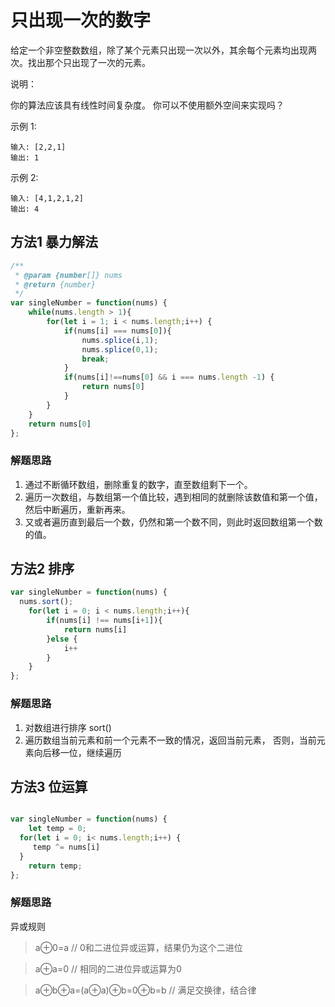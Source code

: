 #  只出现一次的数字

给定一个非空整数数组，除了某个元素只出现一次以外，其余每个元素均出现两次。找出那个只出现了一次的元素。

说明：

你的算法应该具有线性时间复杂度。 你可以不使用额外空间来实现吗？

示例 1:

```
输入: [2,2,1]
输出: 1
```

示例 2:

```
输入: [4,1,2,1,2]
输出: 4
```

## 方法1 暴力解法

```javascript
/**
 * @param {number[]} nums
 * @return {number}
 */
var singleNumber = function(nums) {
    while(nums.length > 1){
        for(let i = 1; i < nums.length;i++) {
            if(nums[i] === nums[0]){
                nums.splice(i,1);
                nums.splice(0,1);
                break;
            }
            if(nums[i]!==nums[0] && i === nums.length -1) {
                return nums[0]
            }
        }
    }
    return nums[0]
};
```

### **解题思路**

1) 通过不断循环数组，删除重复的数字，直至数组剩下一个。
2) 遍历一次数组，与数组第一个值比较，遇到相同的就删除该数值和第一个值，然后中断遍历，重新再来。
3) 又或者遍历直到最后一个数，仍然和第一个数不同，则此时返回数组第一个数的值。



## 方法2 排序

```javascript
var singleNumber = function(nums) {
  nums.sort();
    for(let i = 0; i < nums.length;i++){
        if(nums[i] !== nums[i+1]){
            return nums[i]
        }else {
            i++
        }
    }
};
```

### **解题思路**
1) 对数组进行排序 sort()
2) 遍历数组当前元素和前一个元素不一致的情况，返回当前元素，
   否则，当前元素向后移一位，继续遍历



## 方法3 位运算

```javascript

var singleNumber = function(nums) {
    let temp = 0;
  for(let i = 0; i< nums.length;i++) {
     temp ^= nums[i]
  }
    return temp;
};
```

### **解题思路**

异或规则

> a⊕0=a  // 0和二进位异或运算，结果仍为这个二进位

> a⊕a=0  // 相同的二进位异或运算为0

> a⊕b⊕a=(a⊕a)⊕b=0⊕b=b  // 满足交换律，结合律
